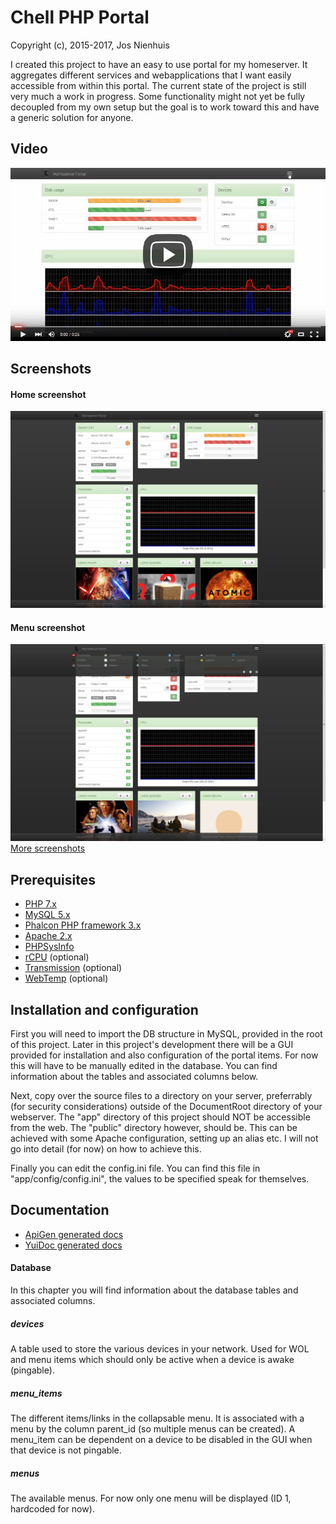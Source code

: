 Chell PHP Portal
================
Copyright (c), 2015-2017, Jos Nienhuis

I created this project to have an easy to use portal for my homeserver. 
It aggregates different services and webapplications that I want easily accessible from within this portal.
The current state of the project is still very much a work in progress. 
Some functionality might not yet be fully decoupled from my own setup but the goal is to work toward this and have a generic solution for anyone.

Video
-----------
[![Demo](https://raw.githubusercontent.com/joszz/Chell-PHP-Portal/master/screenshots/video.jpg)](https://www.youtube.com/watch?v=4GJcNp3fnK0)

Screenshots
-----------
#### Home screenshot
![Home](https://raw.githubusercontent.com/joszz/Chell-PHP-Portal/master/screenshots/desktop_home.jpg "Home")
#### Menu screenshot
![Menu](https://raw.githubusercontent.com/joszz/Chell-PHP-Portal/master/screenshots/desktop_menu.jpg "Menu")
[More screenshots](https://github.com/joszz/Chell-PHP-Portal/tree/master/screenshots)

Prerequisites
-------------
- [PHP 7.x](http://www.php.net/)
- [MySQL 5.x](https://www.mysql.com/)
- [Phalcon PHP framework 3.x](https://phalconphp.com/)
- [Apache 2.x](https://httpd.apache.org/)
- [PHPSysInfo](http://phpsysinfo.github.io/phpsysinfo/)
- [rCPU](https://github.com/davidsblog/rCPU) (optional)
- [Transmission](https://www.transmissionbt.com/) (optional)
- [WebTemp](https://www.webtemp.org/) (optional)

Installation and configuration
------------------------------
First you will need to import the DB structure in MySQL, provided in the root of this project.
Later in this project's development there will be a GUI provided for installation and also configuration of the portal items. 
For now this will have to be manually edited in the database. You can find information about the tables and associated columns below.

Next, copy over the source files to a directory on your server, preferrably (for security considerations) outside of the DocumentRoot directory of your webserver. The "app" directory of this project should NOT be accessible from the web. The "public" directory however, should be. This can be achieved with some Apache configuration, setting up an alias etc. I will not go into detail (for now) on how to achieve this.

Finally you can edit the config.ini file. You can find this file in "app/config/config.ini", the values to be specified speak for themselves.

Documentation
------------------------------
* [ApiGen generated docs](https://josnienhuis.gotgeeks.com/portal/documentation/apigen/)
* [YuiDoc generated docs](https://josnienhuis.gotgeeks.com/portal/documentation/yuidoc/)

#### Database

In this chapter you will find information about the database tables and associated columns.

##### devices
A table used to store the various devices in your network. Used for WOL and menu items which should only be active when a device is awake (pingable).

##### menu_items
The different items/links in the collapsable menu. It is associated with a menu by the column parent_id (so multiple menus can be created). A menu_item can be dependent on a device to be disabled in the GUI when that device is not pingable.

##### menus
The available menus. For now only one menu will be displayed (ID 1, hardcoded for now).
